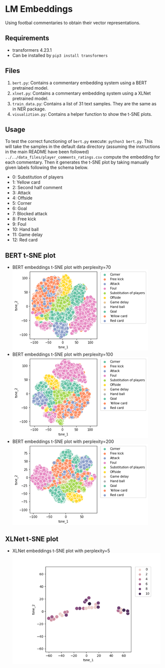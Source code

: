 # LM Embeddings
Using footbal commentaries to obtain their vector representations.

## Requirements

- transformers 4.23.1
- Can be installed by ```pip3 install transformers```

## Files

1. ```bert.py```: Contains a commentary embedding system using a BERT pretrained model.
2. ```xlnet.py```: Contains a commentary embedding system using a XLNet pretrained model.
3. ```train_data.py```: Contains a list of 31 text samples. They are the same as in NER package.
4. ```visualiztion.py```: Contains a helper function to show the t-SNE plots.


## Usage

To test the correct functioning of ```bert.py``` execute: ```python3 bert.py```. This will take the samples in the default data directory (assuming the instructions in the main README have been followed) ```../../data_files/player_comments_ratings.csv``` compute the embedding for each commentary. Then it generates the t-SNE plot by taking manually given labels following the schema below.

- 0: Substitution of players
- 1: Yellow card
- 2: Second half comment
- 3: Attack
- 4: Offside
- 5: Corner
- 6: Goal
- 7: Blocked attack
- 8: Free kick
- 9: Foul
- 10: Hand ball
- 11: Game delay
- 12: Red card

## BERT t-SNE plot
- BERT embeddings t-SNE plot with perplexity=70 
![BERT embeddings t-SNE plot (perplexity=70)](bert_perplexity_70.png "BERT embeddings t-SNE plot with perplexity=70")
- BERT embeddings t-SNE plot with perplexity=100 
![BERT embeddings t-SNE plot (perplexity=100)](bert_perplexity_100.png "BERT embeddings t-SNE plot with perplexity=100")
- BERT embeddings t-SNE plot with perplexity=200 
![BERT embeddings t-SNE plot (perplexity=200)](bert_perplexity_200.png "BERT embeddings t-SNE plot with perplexity=200")

## XLNet t-SNE plot
- XLNet embeddings t-SNE plot with perplexity=5 
![XLNet embeddings t-SNE plot (perplexity=5)](xlnet_tsne.png "XLNet embeddings t-SNE plot with perplexity=5")


